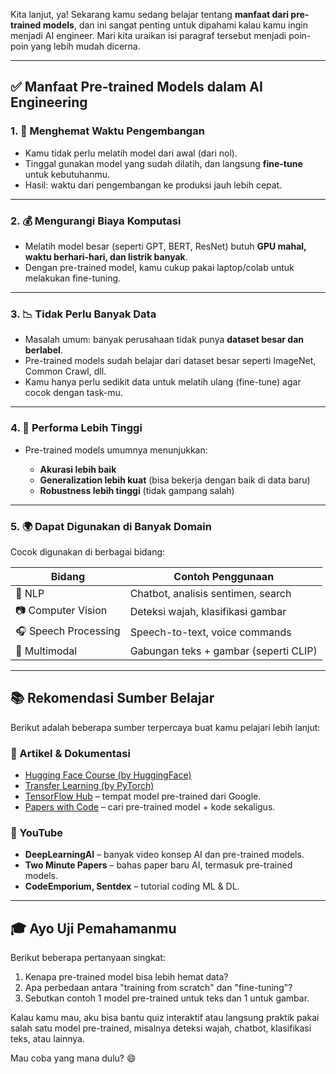Kita lanjut, ya! Sekarang kamu sedang belajar tentang **manfaat dari pre-trained models**, dan ini sangat penting untuk dipahami kalau kamu ingin menjadi AI engineer. Mari kita uraikan isi paragraf tersebut menjadi poin-poin yang lebih mudah dicerna.

---

## ✅ **Manfaat Pre-trained Models dalam AI Engineering**

### 1. 🚀 **Menghemat Waktu Pengembangan**

* Kamu tidak perlu melatih model dari awal (dari nol).
* Tinggal gunakan model yang sudah dilatih, dan langsung **fine-tune** untuk kebutuhanmu.
* Hasil: waktu dari pengembangan ke produksi jauh lebih cepat.

---

### 2. 💰 **Mengurangi Biaya Komputasi**

* Melatih model besar (seperti GPT, BERT, ResNet) butuh **GPU mahal, waktu berhari-hari, dan listrik banyak**.
* Dengan pre-trained model, kamu cukup pakai laptop/colab untuk melakukan fine-tuning.

---

### 3. 📉 **Tidak Perlu Banyak Data**

* Masalah umum: banyak perusahaan tidak punya **dataset besar dan berlabel**.
* Pre-trained models sudah belajar dari dataset besar seperti ImageNet, Common Crawl, dll.
* Kamu hanya perlu sedikit data untuk melatih ulang (fine-tune) agar cocok dengan task-mu.

---

### 4. 🎯 **Performa Lebih Tinggi**

* Pre-trained models umumnya menunjukkan:

  * **Akurasi lebih baik**
  * **Generalization lebih kuat** (bisa bekerja dengan baik di data baru)
  * **Robustness lebih tinggi** (tidak gampang salah)

---

### 5. 🌍 **Dapat Digunakan di Banyak Domain**

Cocok digunakan di berbagai bidang:

| Bidang               | Contoh Penggunaan                     |
| -------------------- | ------------------------------------- |
| 📄 NLP               | Chatbot, analisis sentimen, search    |
| 📷 Computer Vision   | Deteksi wajah, klasifikasi gambar     |
| 🎧 Speech Processing | Speech-to-text, voice commands        |
| 🧠 Multimodal        | Gabungan teks + gambar (seperti CLIP) |

---

## 📚 Rekomendasi Sumber Belajar

Berikut adalah beberapa sumber terpercaya buat kamu pelajari lebih lanjut:

### 📖 Artikel & Dokumentasi

* [Hugging Face Course (by HuggingFace)](https://huggingface.co/course)
* [Transfer Learning (by PyTorch)](https://pytorch.org/tutorials/beginner/transfer_learning_tutorial.html)
* [TensorFlow Hub](https://tfhub.dev/) – tempat model pre-trained dari Google.
* [Papers with Code](https://paperswithcode.com/) – cari pre-trained model + kode sekaligus.

### 🎥 YouTube

* **DeepLearningAI** – banyak video konsep AI dan pre-trained models.
* **Two Minute Papers** – bahas paper baru AI, termasuk pre-trained models.
* **CodeEmporium, Sentdex** – tutorial coding ML & DL.

---

## 🎓 Ayo Uji Pemahamanmu

Berikut beberapa pertanyaan singkat:

1. Kenapa pre-trained model bisa lebih hemat data?
2. Apa perbedaan antara "training from scratch" dan "fine-tuning"?
3. Sebutkan contoh 1 model pre-trained untuk teks dan 1 untuk gambar.

Kalau kamu mau, aku bisa bantu quiz interaktif atau langsung praktik pakai salah satu model pre-trained, misalnya deteksi wajah, chatbot, klasifikasi teks, atau lainnya.

Mau coba yang mana dulu? 😄
